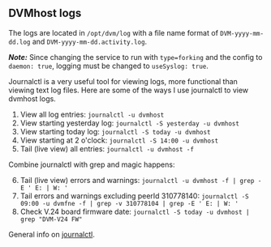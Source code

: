 ## DVMhost logs

The logs are located in `/opt/dvm/log`  with a file name format of `DVM-yyyy-mm-dd.log` and `DVM-yyyy-mm-dd.activity.log`. 

***Note:*** Since changing the service to run with `type=forking` and the config to `daemon: true`, logging must be changed to `useSyslog: true`.

Journalctl is a very useful tool for viewing logs, more functional than viewing text log files. Here are some of the ways I use journalctl to view dvmhost logs. 
1. View all log entries: `journalctl -u dvmhost`
2. View starting yesterday log: `journalctl -S yesterday -u dvmhost`
3. View starting today log: `journalctl -S today -u dvmhost`
4. View starting at 2 o'clock: `journalctl -S 14:00 -u dvmhost`
5. Tail (live view) all entries: `journalctl -u dvmhost -f`

Combine journalctl with grep and magic happens:

6. Tail (live view) errors and warnings: `journalctl -u dvmhost -f | grep -E ' E: | W: '`
7. Tail errors and warnings excluding peerId 310778140: `journalctl -S 09:00 -u dvmfne -f | grep -v 310778104 | grep -E ' E: | W: '`
8. Check V.24 board firmware date: `journalctl -S today -u dvmhost | grep "DVM-V24 FW"`

General info on [journalctl](https://www.digitalocean.com/community/tutorials/how-to-use-journalctl-to-view-and-manipulate-systemd-logs).
